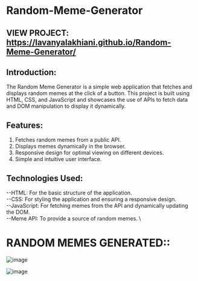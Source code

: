 # Random-Meme-Generator

## VIEW PROJECT: https://lavanyalakhiani.github.io/Random-Meme-Generator/


## Introduction:
The Random Meme Generator is a simple web application that fetches and displays random memes at the click of a button. This project is built using HTML, CSS, and JavaScript and showcases the use of APIs to fetch data and DOM manipulation to display it dynamically.

## Features:
1. Fetches random memes from a public API.
2. Displays memes dynamically in the browser.
3. Responsive design for optimal viewing on different devices.
4. Simple and intuitive user interface.

## Technologies Used:
--HTML: For the basic structure of the application. \
--CSS: For styling the application and ensuring a responsive design. \
--JavaScript: For fetching memes from the API and dynamically updating the DOM. \
--Meme API: To provide a source of random memes. \

# RANDOM MEMES GENERATED::

![image](https://github.com/Lavanyalakhiani/Random-Meme-Generator/assets/124029579/b09d67df-3dd3-4195-ba11-90ebd90c02ff)


![image](https://github.com/Lavanyalakhiani/Random-Meme-Generator/assets/124029579/1f467f21-ed7b-4a61-bcc1-e366bacc35e7)

